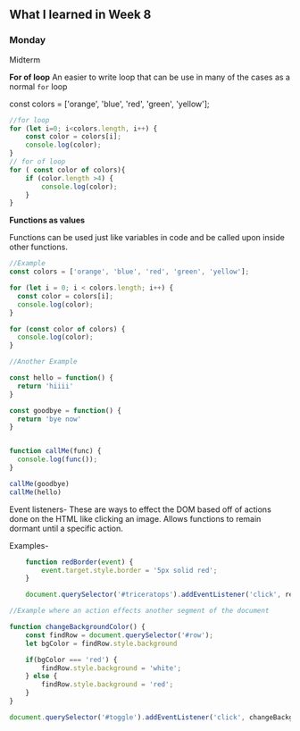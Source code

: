 ## What I learned in Week 8

### Monday 

Midterm

**For of loop**
An easier to write loop that can be use in many of the cases as a normal `for` loop

const colors = ['orange', 'blue', 'red', 'green', 'yellow'];

```javascript 
//for loop
for (let i=0; i<colors.length, i++) {
    const color = colors[i];
    console.log(color);
}
// for of loop
for ( const color of colors){
    if (color.length >4) {
        console.log(color);
    }
}

```

**Functions as values**

Functions can be used just like variables in code and be called upon inside other functions.

```javascript
//Example
const colors = ['orange', 'blue', 'red', 'green', 'yellow'];

for (let i = 0; i < colors.length; i++) {
  const color = colors[i];
  console.log(color);
}

for (const color of colors) {
  console.log(color);
}

//Another Example

const hello = function() {
  return 'hiiii'
}

const goodbye = function() {
  return 'bye now'
}


function callMe(func) {
  console.log(func());
}

callMe(goodbye)
callMe(hello)

```

Event listeners-
These are ways to effect the DOM based off of actions done on the HTML like clicking an image.  Allows functions to remain dormant until a specific action.

Examples-
```javascript
    function redBorder(event) {
        event.target.style.border = '5px solid red';
    }

    document.querySelector('#triceratops').addEventListener('click', redBorder)

//Example where an action effects another segment of the document

function changeBackgroundColor() {
    const findRow = document.querySelector('#row');
    let bgColor = findRow.style.background

    if(bgColor === 'red') {
        findRow.style.background = 'white';
    } else {
        findRow.style.background = 'red';
    }
}

document.querySelector('#toggle').addEventListener('click', changeBackgroundColor)

```



